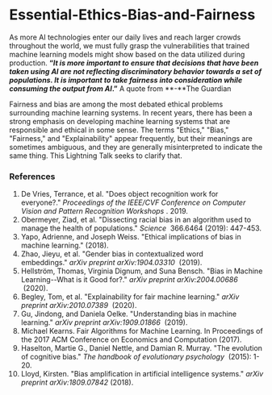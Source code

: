 # Essential-Ethics-Bias-and-Fairness
As more AI technologies enter our daily lives and reach larger crowds throughout the world, we must fully grasp the vulnerabilities that trained machine learning models might show based on the data utilized during production. **“*It is more important to ensure that decisions that have been taken using AI are not reflecting discriminatory behavior towards a set of populations. It is important to take fairness into consideration while consuming the output from AI*.”** A quote from **-**The Guardian

Fairness and bias are among the most debated ethical problems surrounding machine learning systems. In recent years, there has been a strong emphasis on developing machine learning systems that are responsible and ethical in some sense. The terms "Ethics," "Bias," "Fairness," and "Explainability" appear frequently, but their meanings are sometimes ambiguous, and they are generally misinterpreted to indicate the same thing. This Lightning Talk seeks to clarify that.

### References

1. De Vries, Terrance, et al. "Does object recognition work for everyone?." *Proceedings of the IEEE/CVF Conference on Computer Vision and Pattern Recognition Workshops*
. 2019.‏
2. Obermeyer, Ziad, et al. "Dissecting racial bias in an algorithm used to manage the health of populations." *Science*
 366.6464 (2019): 447-453.
3. Yapo, Adrienne, and Joseph Weiss. "Ethical implications of bias in machine learning." (2018).
4. Zhao, Jieyu, et al. "Gender bias in contextualized word embeddings." *arXiv preprint arXiv:1904.03310*
 (2019).‏
5. Hellström, Thomas, Virginia Dignum, and Suna Bensch. "Bias in Machine Learning--What is it Good for?." *arXiv preprint arXiv:2004.00686*
 (2020).
6. Begley, Tom, et al. "Explainability for fair machine learning." *arXiv preprint arXiv:2010.07389*
 (2020).
7. Gu, Jindong, and Daniela Oelke. "Understanding bias in machine learning." *arXiv preprint arXiv:1909.01866*
 (2019).‏‏
8. Michael Kearns. Fair Algorithms for Machine Learning. In Proceedings of the 2017 ACM Conference on Economics and Computation (2017). 
9. Haselton, Martie G., Daniel Nettle, and Damian R. Murray. "The evolution of cognitive bias." *The handbook of evolutionary psychology*
 (2015): 1-20.‏
10. Lloyd, Kirsten. "Bias amplification in artificial intelligence systems." *arXiv preprint arXiv:1809.07842* (2018).
